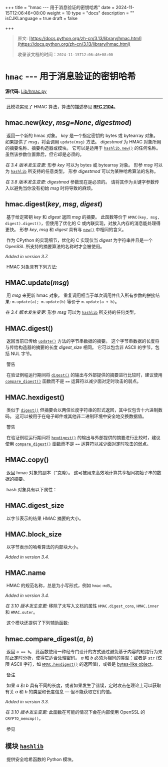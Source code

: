 +++
title = "hmac --- 用于消息验证的密钥哈希"
date = 2024-11-15T12:06:46+08:00
weight = 10
type = "docs"
description = ""
isCJKLanguage = true
draft = false

+++

> 原文: [https://docs.python.org/zh-cn/3.13/library/hmac.html](https://docs.python.org/zh-cn/3.13/library/hmac.html)
>
> 收录该文档的时间：`2024-11-15T12:06:46+08:00`

# `hmac` --- 用于消息验证的密钥哈希

**源代码:** [Lib/hmac.py](https://github.com/python/cpython/tree/3.13/Lib/hmac.py)

------

​	此模块实现了 HMAC 算法，算法的描述参见 [**RFC 2104**](https://datatracker.ietf.org/doc/html/rfc2104.html)。

## hmac.**new**(*key*, *msg=None*, *digestmod*)

​	返回一个新的 hmac 对象。 *key* 是一个指定密钥的 bytes 或 bytearray 对象。 如果提供了 *msg*，将会调用 `update(msg)` 方法。 *digestmod* 为 HMAC 对象所用的摘要名称、摘要构造器或模块。 它可以是适用于 [`hashlib.new()`](https://docs.python.org/zh-cn/3.13/library/hashlib.html#hashlib.new) 的任何名称。 虽然该参数位置靠后，但它却是必须的。

*在 3.4 版本发生变更:* 形参 *key* 可以为 bytes 或 bytearray 对象。 形参 *msg* 可以为 [`hashlib`](https://docs.python.org/zh-cn/3.13/library/hashlib.html#module-hashlib) 所支持的任意类型。 形参 *digestmod* 可以为某种哈希算法的名称。

*在 3.8 版本发生变更:* *digestmod* 参数现在是必须的。 请将其作为关键字参数传入以避免当你没有初始 *msg* 时将导致的麻烦。

## hmac.**digest**(*key*, *msg*, *digest*)

​	基于给定密钥 *key* 和 *digest* 返回 *msg* 的摘要。 此函数等价于 `HMAC(key, msg, digest).digest()`，但使用了优化的 C 或内联实现，对放入内存的消息能处理得更快。 形参 *key*, *msg* 和 *digest* 具有与 [`new()`](https://docs.python.org/zh-cn/3.13/library/hmac.html#hmac.new) 中相同的含义。

​	作为 CPython 的实现细节，优化的 C 实现仅当 *digest* 为字符串并且是一个 OpenSSL 所支持的摘要算法的名称时才会被使用。

*Added in version 3.7.*

​	HMAC 对象具有下列方法:

## HMAC.**update**(*msg*)

​	用 *msg* 来更新 hmac 对象。 重复调用相当于单次调用并传入所有参数的拼接结果: `m.update(a); m.update(b)` 等价于 `m.update(a + b)`。

*在 3.4 版本发生变更:* 形参 *msg* 可以为 [`hashlib`](https://docs.python.org/zh-cn/3.13/library/hashlib.html#module-hashlib) 所支持的任何类型。

## HMAC.**digest**()

​	返回当前已传给 [`update()`](https://docs.python.org/zh-cn/3.13/library/hmac.html#hmac.HMAC.update) 方法的字节串数据的摘要。 这个字节串数据的长度将与传给构造器的摘要的长度 *digest_size* 相同。 它可以包含非 ASCII 的字节，包括 NUL 字节。

​	警告

 

​	在验证例程运行期间将 [`digest()`](https://docs.python.org/zh-cn/3.13/library/hmac.html#hmac.digest) 的输出与外部提供的摘要进行比较时，建议使用 [`compare_digest()`](https://docs.python.org/zh-cn/3.13/library/hmac.html#hmac.compare_digest) 函数而不是 `==` 运算符以减少面对定时攻击的弱点。

## HMAC.**hexdigest**()

​	类似于 [`digest()`](https://docs.python.org/zh-cn/3.13/library/hmac.html#hmac.digest) 但摘要会以两倍长度字符串的形式返回，其中仅包含十六进制数码。 这可以被用于在电子邮件或其他非二进制环境中安全地交换数据值。

​	警告

 

​	在验证例程运行期间将 [`hexdigest()`](https://docs.python.org/zh-cn/3.13/library/hmac.html#hmac.HMAC.hexdigest) 的输出与外部提供的摘要进行比较时，建议使用 [`compare_digest()`](https://docs.python.org/zh-cn/3.13/library/hmac.html#hmac.compare_digest) 函数而不是 `==` 运算符以减少面对定时攻击的弱点。

## HMAC.**copy**()

​	返回 hmac 对象的副本（“克隆）。 这可被用来高效地计算共享相同初始子串的数据的摘要。

​	hash 对象具有以下属性：

## HMAC.**digest_size**

​	以字节表示的结果 HMAC 摘要的大小。

## HMAC.**block_size**

​	以字节表示的哈希算法的内部块大小。

*Added in version 3.4.*

## HMAC.**name**

​	HMAC 的规范名称，总是为小写形式，例如 `hmac-md5`。

*Added in version 3.4.*

*在 3.10 版本发生变更:* 移除了未写入文档的属性 `HMAC.digest_cons`, `HMAC.inner` 和 `HMAC.outer`。

​	这个模块还提供了下列辅助函数:

## hmac.**compare_digest**(*a*, *b*)

​	返回 `a == b`。 此函数使用一种经专门设计的方式通过避免基于内容的短路行为来防止定时分析，使得它适合处理密码。 *a* 和 *b* 必须为相同的类型：或者是 [`str`](https://docs.python.org/zh-cn/3.13/library/stdtypes.html#str) (仅限 ASCII 字符，如 [`HMAC.hexdigest()`](https://docs.python.org/zh-cn/3.13/library/hmac.html#hmac.HMAC.hexdigest) 的返回值)，或者是 [bytes-like object](https://docs.python.org/zh-cn/3.13/glossary.html#term-bytes-like-object)。

​	备注

 

​	如果 *a* 和 *b* 具有不同的长度，或者如果发生了错误，定时攻击在理论上可以获取有关 *a* 和 *b* 的类型和长度信息 — 但不能获取它们的值。

*Added in version 3.3.*

*在 3.10 版本发生变更:* 此函数在可能的情况下会在内部使用 OpenSSL 的 `CRYPTO_memcmp()`。

​	参见

## 模块 [`hashlib`](https://docs.python.org/zh-cn/3.13/library/hashlib.html#module-hashlib)

​	提供安全哈希函数的 Python 模块。
